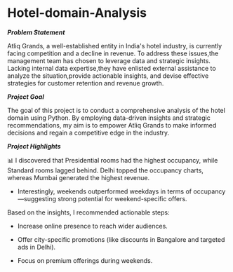 # Hotel-domain-Analysis

***Problem Statement***

Atliq Grands, a well-established entity in India's hotel industry, is currently facing competition and a decline in revenue. To address these issues,the management team has chosen to leverage data and strategic insights. Lacking internal data expertise,they have enlisted external assistance to analyze the situation,provide actionable insights, and devise effective strategies for customer retention and revenue growth.

***Project Goal***

The goal of this project is to conduct a comprehensive analysis of the hotel domain using Python. By employing data-driven insights and strategic recommendations, my aim is to empower Atliq Grands to make informed decisions and regain a competitive edge in the industry.

***Project Highlights***

📊 I discovered that Presidential rooms had the highest occupancy, while Standard rooms lagged behind. Delhi topped the occupancy charts, whereas Mumbai generated the highest revenue.

+ Interestingly, weekends outperformed weekdays in terms of occupancy—suggesting strong potential for weekend-specific offers.

 Based on the insights, I recommended actionable steps:

+ Increase online presence to reach wider audiences.

+ Offer city-specific promotions (like discounts in Bangalore and targeted ads in Delhi).

+ Focus on premium offerings during weekends.
